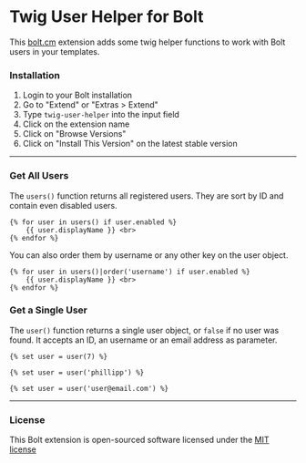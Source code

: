 Twig User Helper for Bolt
=========================

This [bolt.cm](https://bolt.cm/) extension adds some twig helper functions to work with Bolt users in your templates.

### Installation
1. Login to your Bolt installation
2. Go to "Extend" or "Extras > Extend"
3. Type `twig-user-helper` into the input field
4. Click on the extension name
5. Click on "Browse Versions"
6. Click on "Install This Version" on the latest stable version

---

### Get All Users

The `users()` function returns all registered users. They are sort by ID and contain even disabled users.

```
{% for user in users() if user.enabled %}
    {{ user.displayName }} <br>
{% endfor %}
```

You can also order them by username or any other key on the user object.

```
{% for user in users()|order('username') if user.enabled %}
    {{ user.displayName }} <br>
{% endfor %}
```

### Get a Single User

The `user()` function returns a single user object, or `false` if no user was found. 
It accepts an ID, an username or an email address as parameter.

```
{% set user = user(7) %}
```

```
{% set user = user('phillipp') %}
```

```
{% set user = user('user@email.com') %}
```

---

### License

This Bolt extension is open-sourced software licensed under the [MIT license](http://opensource.org/licenses/MIT)
